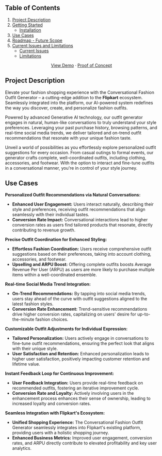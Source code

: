 <!-- TABLE OF CONTENTS -->
  <h2>Table of Contents</h2>
  <ol>
    <li>
      <a href="#project-description">Project Description</a>
    </li>
    <li>
      <a href="#getting-started">Getting Started</a>
      <ul>
        <li><a href="#installation">Installation</a></li>
      </ul>
    </li>
    <li><a href="#use-cases">Use Cases</a></li>
    <li><a href="#roadmap">Roadmap - Future Scope</a></li>
    <li>
      <a href="#current-issues-and-limitations">Current Issues and Limitations</a>
      <ul>
      <li><a href="#current-issues">Current Issues</a></li>
      <li><a href="#limitations">Limitations</a></li>
      </ul>
    </li>
  </ol>

<div align="center">
  <p align="center">
    <a href="https://youtube.com">View Demo</a>
    ·
    <a href="https://youtube.com">Proof of Concept</a>
  </p>
</div>


<!-- PROJECT DESCRIPTION -->
## Project Description

Elevate your fashion shopping experience with the Conversational Fashion Outfit Generator – a cutting-edge addition to the **Flipkart** ecosystem. Seamlessly integrated into the platform, our AI-powered system redefines the way you discover, create, and personalize fashion outfits.

Powered by advanced Generative AI technology, our outfit generator engages in natural, human-like conversations to truly understand your style preferences. Leveraging your past purchase history, browsing patterns, and real-time social media trends, we deliver tailored and on-trend outfit recommendations that resonate with your unique fashion taste.

Unveil a world of possibilities as you effortlessly explore personalized outfit suggestions for every occasion. From casual outings to formal events, our generator crafts complete, well-coordinated outfits, including clothing, accessories, and footwear. With the option to interact and fine-tune outfits in a conversational manner, you're in control of your style journey.

<!-- USE CASES -->
## Use Cases

**Personalized Outfit Recommendations via Natural Conversations:**
  * **Enhanced User Engagement:** Users interact naturally, describing their style and preferences, receiving outfit recommendations that align seamlessly with their individual tastes.
  * **Conversion Rate Impact:** Conversational interactions lead to higher conversion rates as users find tailored products that resonate, directly contributing to revenue growth.
     
**Precise Outfit Coordination for Enhanced Styling:**
  * **Effortless Fashion Coordination:** Users receive comprehensive outfit suggestions based on their preferences, taking into account clothing, accessories, and footwear.
  * **Upselling and ARPU Boost:** Offering complete outfits boosts Average Revenue Per User (ARPU) as users are more likely to purchase multiple items within a well-coordinated ensemble.
    
**Real-time Social Media Trend Integration:**
  * **On-Trend Recommendations:** By tapping into social media trends, users stay ahead of the curve with outfit suggestions aligned to the latest fashion styles.
  * **Conversion Rate Enhancement:** Trend-sensitive recommendations drive higher conversion rates, capitalizing on users' desire for up-to-the-minute fashion choices.
    
**Customizable Outfit Adjustments for Individual Expression:**
  * **Tailored Personalization:** Users actively engage in conversations to fine-tune outfit recommendations, ensuring the perfect look that aligns with their unique style.
  * **User Satisfaction and Retention:** Enhanced personalization leads to higher user satisfaction, positively impacting customer retention and lifetime value.

**Instant Feedback Loop for Continuous Improvement:**

  * **User Feedback Integration:** Users provide real-time feedback on recommended outfits, fostering an iterative improvement cycle.
  * **Conversion Rate and Loyalty:** Actively involving users in the enhancement process enhances their sense of ownership, leading to increased loyalty and conversion rates.
    
**Seamless Integration with Flipkart's Ecosystem:**
  * **Unified Shopping Experience:** The Conversational Fashion Outfit Generator seamlessly integrates into Flipkart's existing platform, providing users with a holistic shopping journey.
  * **Enhanced Business Metrics:** Improved user engagement, conversion rates, and ARPU directly contribute to elevated profitability and key user analytics.
